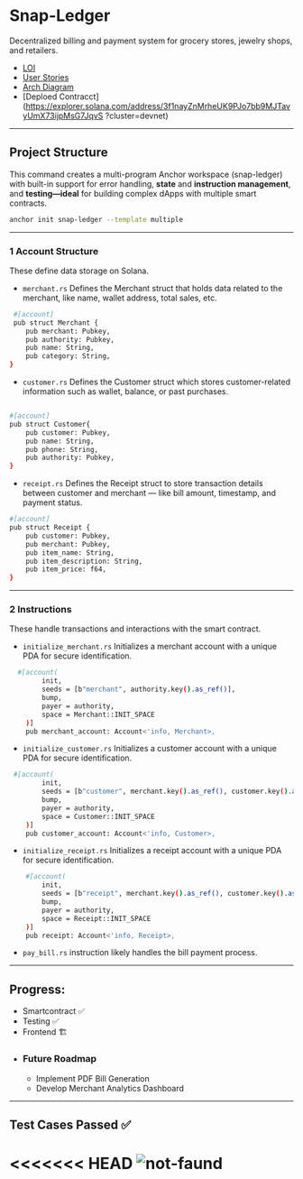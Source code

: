 # Snap-Ledger
   Decentralized billing and payment system for grocery stores, jewelry shops, and retailers.


- [LOI](https://drive.google.com/file/d/1wddBJg6hhf1RyDO8-4cg022pYHrjt1UT/view?usp=drive_link)
- [User Stories](https://drive.google.com/file/d/1N8JoGFYLxS5q9EFpGWUFtQKNQQaTl_mI/view?usp=drive_link)
- [Arch Diagram](https://drive.google.com/file/d/1FeGMniJcwng4vjaIi-iUhED9kEeq-WVK/view?usp=drive_link)
- [Deploed Contracct](https://explorer.solana.com/address/3f1nayZnMrheUK9PJo7bb9MJTavyUmX73ijpMsG7JqvS
?cluster=devnet)

---

## Project Structure
This command creates a multi-program Anchor workspace (snap-ledger) with built-in support for error handling, **state** and **instruction management**, and **testing—ideal** for building complex dApps with multiple smart contracts.

```bash 
anchor init snap-ledger --template multiple
```
---
### 1 Account Structure 
These define data storage on Solana.
- ``` merchant.rs ``` Defines the Merchant struct that holds data related to the merchant, like name, wallet address, total sales, etc.

``` bash
 #[account]
 pub struct Merchant {
    pub merchant: Pubkey,    
    pub authority: Pubkey,  
    pub name: String,        
    pub category: String,     
}  

```

- ``` customer.rs ``` Defines the Customer struct which stores customer-related information such as wallet, balance, or past purchases.


``` bash

#[account]
pub struct Customer{
    pub customer: Pubkey,     
    pub name: String,         
    pub phone: String,        
    pub authority: Pubkey,   
}


```

- ``` receipt.rs ``` Defines the Receipt struct to store transaction details between customer and merchant — like bill amount, timestamp, and payment status.


``` bash
#[account]
pub struct Receipt {
    pub customer: Pubkey,      
    pub merchant: Pubkey,     
    pub item_name: String,          
    pub item_description: String,  
    pub item_price: f64,            
}
```
---

### 2 Instructions
These handle transactions and interactions with the smart contract.

- ``` initialize_merchant.rs ``` Initializes a merchant account with a unique PDA for secure identification.
``` bash
  #[account(
        init,
        seeds = [b"merchant", authority.key().as_ref()],
        bump,
        payer = authority,
        space = Merchant::INIT_SPACE
    )]
    pub merchant_account: Account<'info, Merchant>,

```

- ``` initialize_customer.rs ``` Initializes a customer account with a unique PDA for secure identification.
``` bash
 #[account(
        init,
        seeds = [b"customer", merchant.key().as_ref(), customer.key().as_ref()],
        bump,
        payer = authority,
        space = Customer::INIT_SPACE
    )]
    pub customer_account: Account<'info, Customer>, 

```


- ``` initialize_receipt.rs ``` Initializes a receipt account with a unique PDA for secure identification.

``` bash
    #[account(
        init,
        seeds = [b"receipt", merchant.key().as_ref(), customer.key().as_ref()],
        bump,
        payer = authority,
        space = Receipt::INIT_SPACE
    )]
    pub receipt: Account<'info, Receipt>,
```
- ``` pay_bill.rs ``` instruction likely handles the bill payment process. 
---


## Progress: 
- Smartcontract ✅
- Testing ✅
- Frontend 🏗️
- ### Future Roadmap
   - Implement PDF Bill Generation
   - Develop Merchant Analytics Dashboard
---
## Test Cases Passed ✅
<<<<<<< HEAD
![not-faund](https://github.com/user-attachments/assets/f86d7dc4-0287-43d7-a61b-ad491ca2b872)
=======
